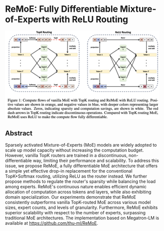 # ReMoE: Fully Differentiable Mixture-of-Experts with ReLU Routing

<p align="center">
<img src="fig1.png" width="600" title="blank">
</p>

## Abstract

Sparsely activated Mixture-of-Experts (MoE) models are widely adopted to
scale up model capacity without increasing the computation budget. However,
vanilla TopK routers are trained in a discontinuous, non-differentiable way,
limiting their performance and scalability. To address this issue, we propose
ReMoE, a fully differentiable MoE architecture that offers a simple yet
effective drop-in replacement for the conventional TopK+Softmax routing,
utilizing ReLU as the router instead. We further propose methods to regulate
the router's sparsity while balancing the load among experts. ReMoE's
continuous nature enables efficient dynamic allocation of computation across
tokens and layers, while also exhibiting domain specialization. Our experiments
demonstrate that ReMoE consistently outperforms vanilla TopK-routed MoE across
various model sizes, expert counts, and levels of granularity. Furthermore,
ReMoE exhibits superior scalability with respect to the number of experts,
surpassing traditional MoE architectures. The implementation based on
Megatron-LM is available at https://github.com/thu-ml/ReMoE.
